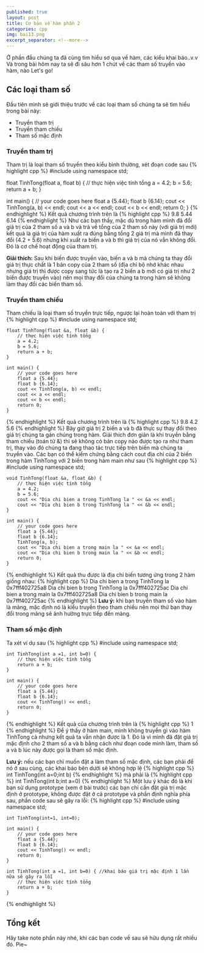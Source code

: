 ```yaml
---
published: true
layout: post
title: Cơ bản về hàm phần 2
categories: cpp
img: bai13.png
excerpt_separator: <!--more-->
---
```

Ở phần đầu chúng ta đã cùng tìm hiểu sơ qua về hàm, các kiểu khai báo..v.v Và trong bài hôm nay ta sẽ đi sâu hơn 1 chút về các tham số truyền vào hàm, nào Let's go!
## Các loại tham số
Đầu tiên mình sẽ giới thiệu trước về các loại tham số chúng ta sẽ tìm hiểu trong bài này:
- Truyền tham trị
- Truyền tham chiếu
- Tham số mặc định

### Truyền tham trị
Tham trị là loại tham số truyền theo kiểu bình thường, xét đoạn code sau
{% highlight cpp %}
#include <iostream>
using namespace std;
 
float TinhTong(float a, float b) {
	// thực hiện việc tính tổng
  	a = 4.2;
  	b = 5.6;
	return a + b;
}
 
int main() {
	// your code goes here
	float a {5.44};
	float b {6.14};
	cout << TinhTong(a, b) << endl;
  	cout << a << endl;
  	cout << b << endl;
	return 0;
}
{% endhighlight %}
Kết quả chương trình trên là
{% highlight cpp %}
	9.8
	5.44
	6.14
{% endhighlight %}
Như các bạn thấy, mặc dù trong hàm mình đã đổi giá trị của 2 tham số a và b và trả về tổng của 2 tham số này (với giá trị mới) kết quả là giá trị của hàm xuất ra đúng bằng tổng 2 giá trị mà mình đã thay đổi (4.2 + 5.6) nhưng khi xuất ra biến a và b thì giá trị của nó vẫn không đổi. Đó là cơ chế hoạt động của tham trị.

**Giải thích:** Sau khi biến được truyền vào, biến a và b mà chúng ta thay đổi giá trị thực chất là 1 bản copy của 2 tham số (địa chỉ bộ nhớ khác nhau nhưng giá trị thì được copy sang tức là tạo ra 2 biến a b mới có giá trị như 2 biến được truyền vào) nên mọi thay đổi của chúng ta trong hàm sẽ không làm thay đổi các biến tham số.
### Truyền tham chiếu
Tham chiếu là loại tham số truyền trực tiếp, ngược lại hoàn toàn với tham trị
{% highlight cpp %}
    #include <iostream>
    using namespace std;
     
    float TinhTong(float &a, float &b) {
    	// thực hiện việc tính tổng
      	a = 4.2;
      	b = 5.6;
    	return a + b;
    }
     
    int main() {
    	// your code goes here
    	float a {5.44};
    	float b {6.14};
    	cout << TinhTong(a, b) << endl;
      	cout << a << endl;
      	cout << b << endl;
    	return 0;
    }
{% endhighlight %}
Kết quả chương trình trên là
{% highlight cpp %}
	9.8
	4.2
	5.6
{% endhighlight %}
Bây giờ giá trị 2 biến a và b đã thực sự thay đổi theo giá trị chúng ta gán chúng trong hàm. Giải thích đơn giản là khi truyền bằng tham chiếu (toán tử &) thì sẽ không có bản copy nào được tạo ra như tham trị, thay vào đó chúng ta đang thao tác trực tiếp trên biến mà chúng ta truyền vào. Các bạn có thể kiểm chứng bằng cách cout địa chỉ của 2 biến trong hàm TinhTong với 2 biến trong hàm main như sau
{% highlight cpp %}
    #include <iostream>
    using namespace std;
     
    void TinhTong(float &a, float &b) {
    	// thực hiện việc tính tổng
      	a = 4.2;
      	b = 5.6;
      	cout << "Dia chi bien a trong TinhTong la " << &a << endl;
      	cout << "Dia chi bien b trong TinhTong la " << &b << endl;
    }
     
    int main() {
    	// your code goes here
    	float a {5.44};
    	float b {6.14};
    	TinhTong(a, b);
      	cout << "Dia chi bien a trong main la " << &a << endl;
      	cout << "Dia chi bien b trong main la " << &b << endl;
    	return 0;
    }
{% endhighlight %}
Kết quả thu được là địa chỉ biến tương ứng trong 2 hàm giống nhau:
{% highlight cpp %}
	Dia chi bien a trong TinhTong la 0x7fff402725a8
	Dia chi bien b trong TinhTong la 0x7fff402725ac
	Dia chi bien a trong main la 0x7fff402725a8
	Dia chi bien b trong main la 0x7fff402725ac
{% endhighlight %}
**Lưu ý:** khi bạn truyền tham số vào hàm là mảng, mặc định nó là kiểu truyền theo tham chiếu nên mọi thứ bạn thay đổi trong mảng sẽ ảnh hưởng trực tiếp đến mảng.
### Tham số mặc định
Ta xét ví dụ sau
{% highlight cpp %}
    #include <iostream>
    using namespace std;
     
    int TinhTong(int a =1, int b=0) {
    	// thực hiện việc tính tổng
    	return a + b;
    }
     
    int main() {
    	// your code goes here
    	float a {5.44};
    	float b {6.14};
    	cout << TinhTong() << endl;
    	return 0;
    }
{% endhighlight %}
Kết quả của chương trình trên là
{% highlight cpp %}
	1
{% endhighlight %}
Để ý thấy ở hàm main, mình không truyền gì vào hàm TinhTong cả nhưng kết quả ta vẫn nhận được là 1. Đó là vì mình đã đặt giá trị mặc định cho 2 tham số a và b bằng cách như đoạn code mình làm, tham số a và b lúc này được gọi là tham số mặc định.

**Lưu ý:** nếu các bạn chỉ muốn đặt a làm tham số mặc định, các bạn phải để nó ở sau cùng, các khai báo bên dưới sẽ không hợp lệ
{% highlight cpp %}
	int TinhTong(int a=0;int b)
{% endhighlight %}
mà phải là
{% highlight cpp %}
	int TinhTong(int b;int a=0)
{% endhighlight %}
Một lưu ý khác đó là khi bạn sử dụng prototype (xem ở bài trước) các bạn chỉ cần đặt giá trị mặc định ở prototype, không được đặt ở cả prototype và phần định nghĩa phía sau, phần code sau sẽ gây ra lỗi:
{% highlight cpp %}
    #include <iostream>
    using namespace std;
     
    int TinhTong(int=1, int=0);
     
    int main() {
    	// your code goes here
    	float a {5.44};
    	float b {6.14};
    	cout << TinhTong() << endl;
    	return 0;
    }
  	
    int TinhTong(int a =1, int b=0) { //khai báo giá trị mặc định 1 lần nữa sẽ gây ra lỗi
    	// thực hiện việc tính tổng
    	return a + b;
    }  	
{% endhighlight %}
## Tổng kết
Hãy take note phần này nhé, khi các bạn code về sau sẽ hữu dụng rất nhiều đó. Pie~

